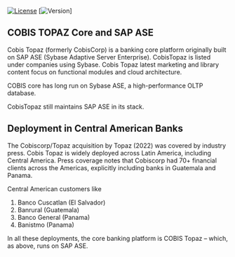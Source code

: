 [![License](https://img.shields.io/badge/license-MIT-blue.svg)](LICENSE)
[![Version](https://img.shields.io/badge/version-16.0-dev-orange.svg)]

## COBIS TOPAZ Core and SAP ASE

Cobis Topaz (formerly CobisCorp) is a banking core platform originally built on SAP ASE (Sybase Adaptive Server Enterprise). CobisTopaz is listed under companies using Sybase. Cobis Topaz latest marketing and library content focus on functional modules and cloud architecture.

COBIS core has long run on Sybase ASE, a high-performance OLTP database. 

CobisTopaz still maintains SAP ASE in its stack. 

## Deployment in Central American Banks

The Cobiscorp/Topaz acquisition by Topaz (2022) was covered by industry press. Cobis Topaz is widely deployed across Latin America, including Central America. Press coverage notes that Cobiscorp had 70+ financial clients across the Americas, explicitly including banks in Guatemala and Panama.

Central American customers like 
1. Banco Cuscatlan (El Salvador)
2. Banrural (Guatemala)
3. Banco General (Panama)
4. Banistmo (Panama)

In all these deployments, the core banking platform is COBIS Topaz – which, as above, runs on SAP ASE.

